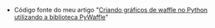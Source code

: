 * Código fonte do meu artigo "[Criando gráficos de waffle no Python utilizando a biblioteca PyWaffle](https://medium.com/@marciusdellano/criando-gráficos-de-waffle-no-python-utilizando-a-biblioteca-pywaffle-dd35f8ef6897)"
